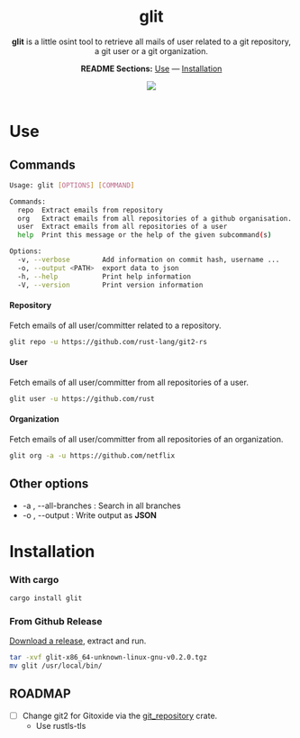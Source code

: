 <div align="center">

# glit

**glit** is a little osint tool to retrieve all mails of user related to a git repository, a git user or a git organization.

**README Sections:**  [Use](#use) — [Installation](#installation)

<img src="./img/demo_dec.gif">
<br></br>
</div>


# Use

## Commands

```bash
Usage: glit [OPTIONS] [COMMAND]

Commands:
  repo  Extract emails from repository
  org   Extract emails from all repositories of a github organisation.
  user  Extract emails from all repositories of a user
  help  Print this message or the help of the given subcommand(s)

Options:
  -v, --verbose        Add information on commit hash, username ...
  -o, --output <PATH>  export data to json
  -h, --help           Print help information
  -V, --version        Print version information
```

#### **Repository**

Fetch emails of all user/committer related to a repository.

```bash
glit repo -u https://github.com/rust-lang/git2-rs
```

#### **User**

Fetch emails of all user/committer from all repositories of a user.

```bash
glit user -u https://github.com/rust
```

#### **Organization**

Fetch emails of all user/committer from all repositories of an organization.

```bash
glit org -a -u https://github.com/netflix
```

## Other options

- -a , --all-branches : Search in all branches
- -o , --output : Write output as **JSON**

# Installation

### With cargo

```bash
cargo install glit
```

### From Github Release

[Download a release](https://github.com/shadawck/glit/releases/lastest), extract and run.

```bash
tar -xvf glit-x86_64-unknown-linux-gnu-v0.2.0.tgz
mv glit /usr/local/bin/
```

## ROADMAP

- [ ] Change git2 for Gitoxide via the [git_repository](https://docs.rs/git-repository/latest/git_repository/) crate.
  - Use rustls-tls
